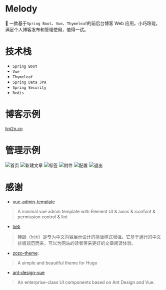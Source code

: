 # Melody
🎵 一款基于`Spring Boot`、`Vue`、`Thymeleaf`的前后台博客 Web 应用，小巧玲珑，满足个人博客发布和管理使用，值得一试。

# 技术栈

- `Spring Boot`
- `Vue`
- `Thymeleaf`
- `Spring Data JPA`
- `Spring Security`
- `Redis`

# 博客示例

[linj2n.cn](http://linj2n.cn)

# 管理示例

![首页](http://qiniuyunimage.cdn.linj2n.cn/home_page_demo_of_melody.gif)
![新建文章](http://qiniuyunimage.cdn.linj2n.cn/new_post_page_demo_of_melody.gif)
![标签](http://qiniuyunimage.cdn.linj2n.cn/tag_page_demo_of_melody.gif)
![附件](http://qiniuyunimage.cdn.linj2n.cn/attachment_page_demo_of_melody.gif)
![配置](http://qiniuyunimage.cdn.linj2n.cn/setting_page_demo_of_melody.gif)
![退出](http://qiniuyunimage.cdn.linj2n.cn/logout_page_demo_of_melody.gif)

# 感谢

- [vue-admin-template](https://github.com/PanJiaChen/vue-admin-template)

> A minimal vue admin template with Element UI & axios & iconfont & permission control & lint

- [heti](https://github.com/sivan/heti)

> 赫蹏（hètí）是专为中文内容展示设计的排版样式增强。它基于通行的中文排版规范而来，可以为网站的读者带来更好的文章阅读体验。


- [zozo-theme](https://github.com/varkai/hugo-theme-zozo): 

> A simple and beautiful theme for Hugo


- [ant-design-vue](https://github.com/vueComponent/ant-design-vue)

> An enterprise-class UI components based on Ant Design and Vue.

